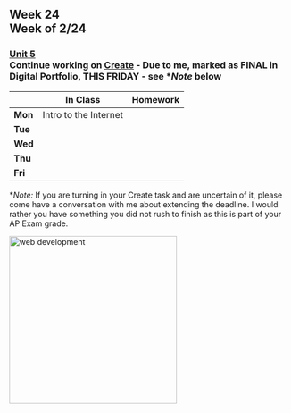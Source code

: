 ## Week 24 <br>Week of 2/24

### [Unit 5](/apcsp/curriculum/7)<br>Continue working on [Create](/apcsp/curriculum/pt/create) - Due to me, marked as FINAL in Digital Portfolio, THIS FRIDAY - see **Note* below

  |       |In Class               |Homework   |
  |-------|---------              |---------  |
  |**Mon**|Intro to the Internet | |
  |**Tue**| | |
  |**Wed**| | |
  |**Thu**| | |
  |**Fri**| | |

**Note:* If you are turning in your Create task and are uncertain of it, please come have a conversation with me about extending the deadline. I would rather you have something you did not rush to finish as this is part of your AP Exam grade.

<img src="https://cdn.prod.website-files.com/6344c9cef89d6f2270a38908/673f2a3b44c1ed4901bb43bb_6386328bea96dffacc89946b_d1.webp" alt="web development" height="300">

<meta http-equiv="refresh" content="300"/>
